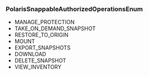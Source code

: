 ### PolarisSnappableAuthorizedOperationsEnum
- MANAGE_PROTECTION
- TAKE_ON_DEMAND_SNAPSHOT
- RESTORE_TO_ORIGIN
- MOUNT
- EXPORT_SNAPSHOTS
- DOWNLOAD
- DELETE_SNAPSHOT
- VIEW_INVENTORY
